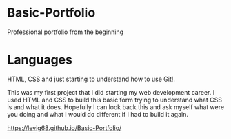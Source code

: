 # Basic-Portfolio

Professional portfolio from the beginning 

# Languages 
 HTML, CSS and just starting to understand how to use Git!.
 
This was my first project that I did starting my web development career. I used HTML and CSS to build this basic form trying to understand what CSS is and what it does. Hopefully I can look back this and ask myself what were you doing and what I would do different if I had to build it again.

https://levig68.github.io/Basic-Portfolio/
